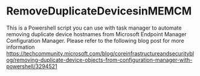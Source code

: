 # RemoveDuplicateDevicesinMEMCM
This is a Powershell script you can use with task manager to automate removing duplicate device hostnames from Microsoft Endpoint Manager Configuration Manager.
Please refer to the following blog post for more information https://techcommunity.microsoft.com/blog/coreinfrastructureandsecurityblog/removing-duplicate-device-objects-from-configuration-manager-with-powershell/3294521 
